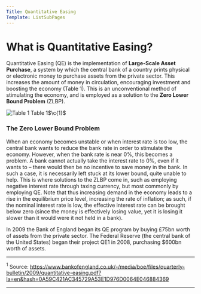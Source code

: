 ```yaml
---
Title: Quantitative Easing
Template: ListSubPages
---
```


# What is Quantitative Easing?
$\newcommand{\F}[1]{^{[\text{F}#1]}} \newcommand{\c}[1]{^{[#1]}} \newcommand{\C}[2]{^{[#1\text{, p.#2}]}} \newcommand{\Ci}[2]{^{[#1\text{, #2}]}}$
Quantitative Easing (QE) is the implementation of **Large-Scale Asset Purchase**, a system by which the central bank of a country prints physical or electronic money to purchase assets from the private sector. This increases the amount of money in circulation, encouraging investment and boosting the economy (Table 1). This is an unconventional method of stimulating the economy, and is employed as a solution to the **Zero Lower Bound Problem** (ZLBP).

![Table 1](/course/media/calliope/table1.png)
Table 1$\c{1}$

### The Zero Lower Bound Problem

When an economy becomes unstable or when interest rate is too low, the central bank wants to reduce the bank rate in order to stimulate the economy. However, when the bank rate is near $0\%$, this becomes a problem. A bank cannot actually take the interest rate to $0\%$, even if it wants to – there would then be no incentive to save money in the bank. In such a case, it is necessarily left stuck at its lower bound, quite unable to help. This is where solutions to the ZLBP come in, such as employing negative interest rate through taxing currency, but most commonly by employing QE. Note that thus increasing demand in the economy leads to a rise in the equilibrium price level, increasing the rate of inflation; as such, if the nominal interest rate is low, the effective interest rate can be brought below zero (since the money is effectively losing value, yet it is losing it slower than it would were it not held in a bank).

In 2009 the Bank of England began its QE program by buying £75bn worth of assets from the private sector. The Federal Reserve 
(the central bank of the United States) began their project QE1 in 2008, purchasing $600bn worth of assets.

---
$^1$ Source: https://www.bankofengland.co.uk/-/media/boe/files/quarterly-bulletin/2009/quantitative-easing.pdf?la=en&hash=0A59C421AC345729A53E1D976D0064E046884369

---
